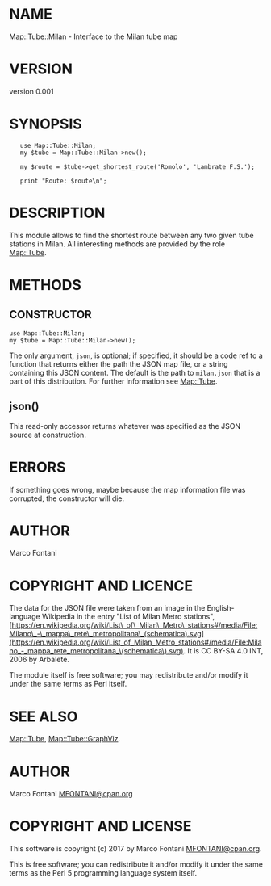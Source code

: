 # NAME

Map::Tube::Milan - Interface to the Milan tube map

# VERSION

version 0.001

# SYNOPSIS

       use Map::Tube::Milan;
       my $tube = Map::Tube::Milan->new();
    
       my $route = $tube->get_shortest_route('Romolo', 'Lambrate F.S.');
    
       print "Route: $route\n";

# DESCRIPTION

This module allows to find the shortest route between any two given tube
stations in Milan. All interesting methods are provided by the role [Map::Tube](https://metacpan.org/pod/Map::Tube).

# METHODS

## CONSTRUCTOR

    use Map::Tube::Milan;
    my $tube = Map::Tube::Milan->new();

The only argument, `json`, is optional; if specified, it should be a code ref
to a function that returns either the path the JSON map file, or a string
containing this JSON content. The default is the path to `milan.json`
that is a part of this distribution. For further information see [Map::Tube](https://metacpan.org/pod/Map::Tube).

## json()

This read-only accessor returns whatever was specified as the JSON source at
construction.

# ERRORS

If something goes wrong, maybe because the map information file was corrupted,
the constructor will die.

# AUTHOR

Marco Fontani

# COPYRIGHT AND LICENCE

The data for the JSON file were taken from an image in the English-language
Wikipedia in the entry "List of Milan Metro stations",
[https://en.wikipedia.org/wiki/List\_of\_Milan\_Metro\_stations#/media/File:Milano\_-\_mappa\_rete\_metropolitana\_(schematica).svg](https://en.wikipedia.org/wiki/List_of_Milan_Metro_stations#/media/File:Milano_-_mappa_rete_metropolitana_\(schematica\).svg).
It is CC BY-SA 4.0 INT, 2006 by Arbalete.

The module itself is free software; you may redistribute and/or modify
it under the same terms as Perl itself.

# SEE ALSO

[Map::Tube](https://metacpan.org/pod/Map::Tube), [Map::Tube::GraphViz](https://metacpan.org/pod/Map::Tube::GraphViz).

# AUTHOR

Marco Fontani <MFONTANI@cpan.org>

# COPYRIGHT AND LICENSE

This software is copyright (c) 2017 by Marco Fontani <MFONTANI@cpan.org>.

This is free software; you can redistribute it and/or modify it under
the same terms as the Perl 5 programming language system itself.
